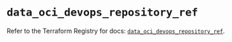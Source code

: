 # `data_oci_devops_repository_ref`

Refer to the Terraform Registry for docs: [`data_oci_devops_repository_ref`](https://registry.terraform.io/providers/oracle/oci/7.19.0/docs/data-sources/devops_repository_ref).
